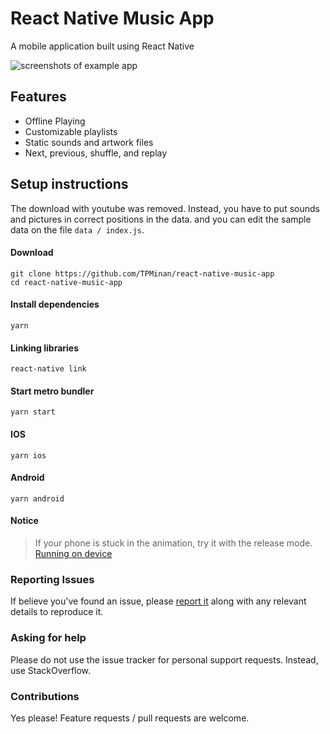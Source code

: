 # React Native Music App

A mobile application built using React Native

![screenshots of example app](https://raw.githubusercontent.com/TPMinan/react-native-music-app/master/images/screenshot.png)

## Features

- Offline Playing
- Customizable playlists
- Static sounds and artwork files
- Next, previous, shuffle, and replay

## Setup instructions
The download with youtube was removed. Instead, you have to put sounds and pictures in correct positions in the data. and you can edit the sample data on the file `data / index.js`.

#### Download
```console
git clone https://github.com/TPMinan/react-native-music-app
cd react-native-music-app
```

#### Install dependencies
```console
yarn
```

#### Linking libraries
```console
react-native link
```

#### Start metro bundler
```console
yarn start
```

#### IOS
```console
yarn ios
```

#### Android
```console
yarn android
```

#### Notice
> If your phone is stuck in the animation, try it with the release mode. [Running on device](https://reactnative.dev/docs/running-on-device)


### Reporting Issues
If believe you've found an issue, please [report it](https://github.com/TPMinan/react-native-music-app/issues) along with any relevant details to reproduce it.

### Asking for help 
Please do not use the issue tracker for personal support requests. Instead, use StackOverflow.

### Contributions 
Yes please! Feature requests / pull requests are welcome.
